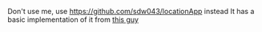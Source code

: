 Don't use me, use https://github.com/sdw043/locationApp instead
It has a basic implementation of it from [this guy](https://www.youtube.com/watch?v=aXuM2mDfw00)
